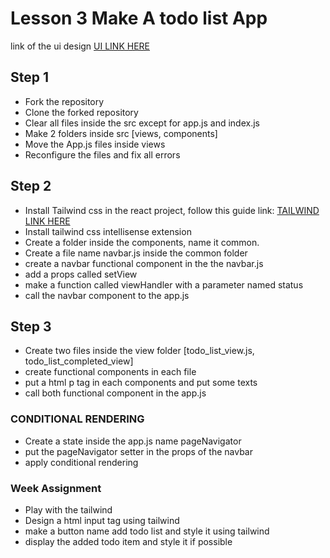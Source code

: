 # Lesson 3 Make A todo list App

link of the ui design [UI LINK HERE](https://www.figma.com/file/QrAnnL37nvVaHiT5AO6Boa/To-do-list?node-id=0%3A1)

## Step 1

- Fork the repository
- Clone the forked repository
- Clear all files inside the src except for app.js and index.js
- Make 2 folders inside src [views, components]
- Move the App.js files inside views
- Reconfigure the files and fix all errors

## Step 2

- Install Tailwind css in the react project, follow this guide link: [TAILWIND LINK HERE](https://tailwindcss.com/docs/guides/create-react-app)
- Install tailwind css intellisense extension
- Create a folder inside the components, name it common.
- Create a file name navbar.js inside the common folder
- create a navbar functional component in the the navbar.js
- add a props called setView
- make a function called viewHandler with a parameter named status
- call the navbar component to the app.js

## Step 3

- Create two files inside the view folder [todo_list_view.js, todo_list_completed_view]
- create functional components in each file
- put a html p tag in each components and put some texts
- call both functional component in the app.js

### CONDITIONAL RENDERING

- Create a state inside the app.js name pageNavigator
- put the pageNavigator setter in the props of the navbar
- apply conditional rendering

### Week Assignment

- Play with the tailwind
- Design a html input tag using tailwind
- make a button name add todo list and style it using tailwind
- display the added todo item and style it if possible
